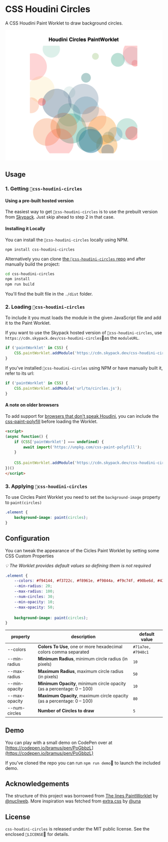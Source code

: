 # CSS Houdini Circles

A CSS Houdini Paint Worklet to draw background circles.

![CSS Houdini Circles](https://github.com/bramus/css-houdini-circles/blob/main/assets/css-houdini-circles.png?raw=true)

## Usage

### 1. Getting `css-houdini-circles`

#### Using a pre-built hosted version

The easiest way to get `css-houdini-circles` is to use the prebuilt version from [Skypack](https://www.skypack.dev/). Just skip ahead to step 2 in that case.

#### Installing it Locally

You can install the `css-houdini-circles` locally using NPM.

```bash
npm install css-houdini-circles
```

Alternatively you can clone [the `css-houdini-circles` repo](https://github.com/bramus/css-houdini-circles/) and after manually build the project:

```bash
cd css-houdini-circles
npm install
npm run build
```

You'll find the built file in the `./dist` folder.

### 2. Loading `css-houdini-circles`

To include it you must loads the module in the given JavaScript file and add it to the Paint Worklet.

If you want to use the Skypack hosted version of `css-houdini-circles`, use `https://cdn.skypack.dev/css-houdini-circles`as the `moduleURL`.

```js
if ('paintWorklet' in CSS) {
    CSS.paintWorklet.addModule('https://cdn.skypack.dev/css-houdini-circles');
}
```

If you've installed `css-houdini-circles` using NPM or have manually built it, refer to its url:

```js
if ('paintWorklet' in CSS) {
    CSS.paintWorklet.addModule('url/to/circles.js');
}
```

#### A note on older browsers

To add support for [browsers that don't speak Houdini](https://ishoudinireadyyet.com/), you can include the [css-paint-polyfill](https://github.com/GoogleChromeLabs/css-paint-polyfill) before loading the Worklet.

```html
<script>
(async function() {
    if (CSS['paintWorklet'] === undefined) {
        await import('https://unpkg.com/css-paint-polyfill');
    }

    CSS.paintWorklet.addModule('https://cdn.skypack.dev/css-houdini-circles');
})()
</script>
```

### 3. Applying `css-houdini-circles`

To use Circles Paint Worklet you need to set the `background-image` property to `paint(circles)`

```css
.element {
    background-image: paint(circles);
}
```

## Configuration

You can tweak the appearance of the Cicles Paint Worklet by setting some CSS Custom Properties

_💡 The Worklet provides default values so defining them is not required_

```css
.element {
    --colors: #f94144, #f3722c, #f8961e, #f9844a, #f9c74f, #90be6d, #43aa8b, #4d908e, #577590, #277da1;
    --min-radius: 20;
    --max-radius: 100;
    --num-circles: 30;
    --min-opacity: 10;
    --max-opacity: 50;

    background-image: paint(circles);
}
```

| property | description | default value |
| -------- | ----------- | ------------- |
| --colors | **Colors To Use**, one or more hexadecimal colors comma separated | `#71a7ee, #7940c1` |
| --min-radius | **Minimum Radius**, minimum circle radius (in pixels) | `10` |
| --max-radius | **Maximum Radius**, maximum circle radius (in pixels) | `50` |
| --min-opacity | **Minimum Opacity**, minimum circle opacity (as a percentage: 0 – 100) | `10` |
| --max-opacity | **Maximum Opacity**, maximum circle opacity (as a percentage: 0 – 100) | `80` |
| --num-circles | **Number of Circles to draw** | `5` |

## Demo

You can play with a small demo on CodePen over at [https://codepen.io/bramus/pen/PoGbbzL](https://codepen.io/bramus/pen/PoGbbzL)

If you've cloned the repo you can run `npm run demo` to launch the included demo.

## Acknowledgements

The structure of this project was borrowed from [The lines PaintWorklet](https://github.com/CSSHoudini/css-houdini/tree/main/src/lines) by [@nucliweb](https://github.com/nucliweb). More inspiration was fetched from [extra.css](https://github.com/una/extra.css/tree/master/lib) by [@una](https://github.com/una/)

## License

`css-houdini-circles` is released under the MIT public license. See the enclosed `LICENSE` for details.
